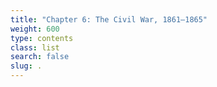 ```yaml
---
title: "Chapter 6: The Civil War, 1861–1865"
weight: 600
type: contents
class: list
search: false
slug: .
---
```

